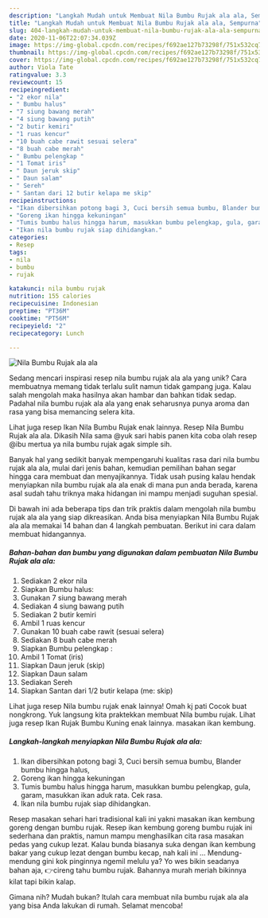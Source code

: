 ```yaml
---
description: "Langkah Mudah untuk Membuat Nila Bumbu Rujak ala ala, Sempurna"
title: "Langkah Mudah untuk Membuat Nila Bumbu Rujak ala ala, Sempurna"
slug: 404-langkah-mudah-untuk-membuat-nila-bumbu-rujak-ala-ala-sempurna
date: 2020-11-06T22:07:34.039Z
image: https://img-global.cpcdn.com/recipes/f692ae127b73298f/751x532cq70/nila-bumbu-rujak-ala-ala-foto-resep-utama.jpg
thumbnail: https://img-global.cpcdn.com/recipes/f692ae127b73298f/751x532cq70/nila-bumbu-rujak-ala-ala-foto-resep-utama.jpg
cover: https://img-global.cpcdn.com/recipes/f692ae127b73298f/751x532cq70/nila-bumbu-rujak-ala-ala-foto-resep-utama.jpg
author: Viola Tate
ratingvalue: 3.3
reviewcount: 15
recipeingredient:
- "2 ekor nila"
- " Bumbu halus"
- "7 siung bawang merah"
- "4 siung bawang putih"
- "2 butir kemiri"
- "1 ruas kencur"
- "10 buah cabe rawit sesuai selera"
- "8 buah cabe merah"
- " Bumbu pelengkap "
- "1 Tomat iris"
- " Daun jeruk skip"
- " Daun salam"
- " Sereh"
- " Santan dari 12 butir kelapa me skip"
recipeinstructions:
- "Ikan dibersihkan potong bagi 3, Cuci bersih semua bumbu, Blander bumbu hingga halus,"
- "Goreng ikan hingga kekuningan"
- "Tumis bumbu halus hingga harum, masukkan bumbu pelengkap, gula, garam, masukkan ikan aduk rata. Cek rasa."
- "Ikan nila bumbu rujak siap dihidangkan."
categories:
- Resep
tags:
- nila
- bumbu
- rujak

katakunci: nila bumbu rujak 
nutrition: 155 calories
recipecuisine: Indonesian
preptime: "PT36M"
cooktime: "PT56M"
recipeyield: "2"
recipecategory: Lunch

---
```



![Nila Bumbu Rujak ala ala](https://img-global.cpcdn.com/recipes/f692ae127b73298f/751x532cq70/nila-bumbu-rujak-ala-ala-foto-resep-utama.jpg)

Sedang mencari inspirasi resep nila bumbu rujak ala ala yang unik? Cara membuatnya memang tidak terlalu sulit namun tidak gampang juga. Kalau salah mengolah maka hasilnya akan hambar dan bahkan tidak sedap. Padahal nila bumbu rujak ala ala yang enak seharusnya punya aroma dan rasa yang bisa memancing selera kita.

Lihat juga resep Ikan Nila Bumbu Rujak enak lainnya. Resep Nila Bumbu Rujak ala ala. Dikasih Nila sama @yuk sari habis panen kita coba olah resep @ibu mertua ya nila bumbu rujak agak simple sih.

Banyak hal yang sedikit banyak mempengaruhi kualitas rasa dari nila bumbu rujak ala ala, mulai dari jenis bahan, kemudian pemilihan bahan segar hingga cara membuat dan menyajikannya. Tidak usah pusing kalau hendak menyiapkan nila bumbu rujak ala ala enak di mana pun anda berada, karena asal sudah tahu triknya maka hidangan ini mampu menjadi suguhan spesial.


Di bawah ini ada beberapa tips dan trik praktis dalam mengolah nila bumbu rujak ala ala yang siap dikreasikan. Anda bisa menyiapkan Nila Bumbu Rujak ala ala memakai 14 bahan dan 4 langkah pembuatan. Berikut ini cara dalam membuat hidangannya.

<!--inarticleads1-->

##### Bahan-bahan dan bumbu yang digunakan dalam pembuatan Nila Bumbu Rujak ala ala:

1. Sediakan 2 ekor nila
1. Siapkan  Bumbu halus:
1. Gunakan 7 siung bawang merah
1. Sediakan 4 siung bawang putih
1. Sediakan 2 butir kemiri
1. Ambil 1 ruas kencur
1. Gunakan 10 buah cabe rawit (sesuai selera)
1. Sediakan 8 buah cabe merah
1. Siapkan  Bumbu pelengkap :
1. Ambil 1 Tomat (iris)
1. Siapkan  Daun jeruk (skip)
1. Siapkan  Daun salam
1. Sediakan  Sereh
1. Siapkan  Santan dari 1/2 butir kelapa (me: skip)


Lihat juga resep Nila bumbu rujak enak lainnya! Omah kj pati Cocok buat nongkrong. Yuk langsung kita praktekkan membuat Nila bumbu rujak. Lihat juga resep Ikan Rujak Bumbu Kuning enak lainnya. masakan ikan kembung. 

<!--inarticleads2-->

##### Langkah-langkah menyiapkan Nila Bumbu Rujak ala ala:

1. Ikan dibersihkan potong bagi 3, Cuci bersih semua bumbu, Blander bumbu hingga halus,
1. Goreng ikan hingga kekuningan
1. Tumis bumbu halus hingga harum, masukkan bumbu pelengkap, gula, garam, masukkan ikan aduk rata. Cek rasa.
1. Ikan nila bumbu rujak siap dihidangkan.


Resep masakan sehari hari tradisional kali ini yakni masakan ikan kembung goreng dengan bumbu rujak. Resep ikan kembung goreng bumbu rujak ini sederhana dan praktis, namun mampu menghasilkan cita rasa masakan pedas yang cukup lezat. Kalau bunda biasanya suka dengan ikan kembung bakar yang cukup lezat dengan bumbu kecap, nah kali ini … Mendung-mendung gini kok pinginnya ngemil melulu ya? Yo wes bikin seadanya bahan aja, 👉cireng tahu bumbu rujak. Bahannya murah meriah bikinnya kilat tapi bikin kalap. 

Gimana nih? Mudah bukan? Itulah cara membuat nila bumbu rujak ala ala yang bisa Anda lakukan di rumah. Selamat mencoba!
